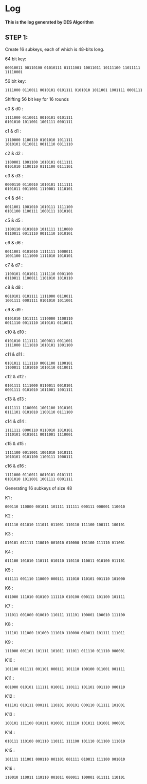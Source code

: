 # Log 

 **This is the log generated by DES Algorithm** 

## STEP 1: 

 Create 16 subkeys, each of which is 48-bits long. 

64 bit key: 

	00010011 00110100 01010111 01111001 10011011 10111100 11011111 11110001 
56 bit key: 


	1111000 0110011 0010101 0101111 0101010 1011001 1001111 0001111 


Shifting 56 bit key for 16 rounds 

c0 & d0 : 

 	1111000 0110011 0010101 0101111 
	0101010 1011001 1001111 0001111 
c1 & d1 : 

 	1110000 1100110 0101010 1011111 
	1010101 0110011 0011110 0011110 
c2 & d2 : 

 	1100001 1001100 1010101 0111111 
	0101010 1100110 0111100 0111101 
c3 & d3 : 

 	0000110 0110010 1010101 1111111 
	0101011 0011001 1110001 1110101 
c4 & d4 : 

 	0011001 1001010 1010111 1111100 
	0101100 1100111 1000111 1010101 
c5 & d5 : 

 	1100110 0101010 1011111 1110000 
	0110011 0011110 0011110 1010101 
c6 & d6 : 

 	0011001 0101010 1111111 1000011 
	1001100 1111000 1111010 1010101 
c7 & d7 : 

 	1100101 0101011 1111110 0001100 
	0110011 1100011 1101010 1010110 
c8 & d8 : 

 	0010101 0101111 1111000 0110011 
	1001111 0001111 0101010 1011001 
c9 & d9 : 

 	0101010 1011111 1110000 1100110 
	0011110 0011110 1010101 0110011 
c10 & d10 : 

 	0101010 1111111 1000011 0011001 
	1111000 1111010 1010101 1001100 
c11 & d11 : 

 	0101011 1111110 0001100 1100101 
	1100011 1101010 1010110 0110011 
c12 & d12 : 

 	0101111 1111000 0110011 0010101 
	0001111 0101010 1011001 1001111 
c13 & d13 : 

 	0111111 1100001 1001100 1010101 
	0111101 0101010 1100110 0111100 
c14 & d14 : 

 	1111111 0000110 0110010 1010101 
	1110101 0101011 0011001 1110001 
c15 & d15 : 

 	1111100 0011001 1001010 1010111 
	1010101 0101100 1100111 1000111 
c16 & d16 : 

 	1111000 0110011 0010101 0101111 
	0101010 1011001 1001111 0001111 
Generating 16 subkeys of size 48 

K1 : 

 	000110 110000 001011 101111 111111 000111 000001 110010 
K2 : 

 	011110 011010 111011 011001 110110 111100 100111 100101 
K3 : 

 	010101 011111 110010 001010 010000 101100 111110 011001 
K4 : 

 	011100 101010 110111 010110 110110 110011 010100 011101 
K5 : 

 	011111 001110 110000 000111 111010 110101 001110 101000 
K6 : 

 	011000 111010 010100 111110 010100 000111 101100 101111 
K7 : 

 	111011 001000 010010 110111 111101 100001 100010 111100 
K8 : 

 	111101 111000 101000 111010 110000 010011 101111 111011 
K9 : 

 	111000 001101 101111 101011 111011 011110 011110 000001 
K10 : 

 	101100 011111 001101 000111 101110 100100 011001 001111 
K11 : 

 	001000 010101 111111 010011 110111 101101 001110 000110 
K12 : 

 	011101 010111 000111 110101 100101 000110 011111 101001 
K13 : 

 	100101 111100 010111 010001 111110 101011 101001 000001 
K14 : 

 	010111 110100 001110 110111 111100 101110 011100 111010 
K15 : 

 	101111 111001 000110 001101 001111 010011 111100 001010 
K16 : 

 	110010 110011 110110 001011 000011 100001 011111 110101 
